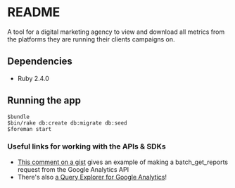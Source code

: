 # README

A tool for a digital marketing agency to view and download all metrics from the platforms they are running their clients campaigns on.

## Dependencies

* Ruby 2.4.0

## Running the app

```
$bundle
$bin/rake db:create db:migrate db:seed
$foreman start
```

### Useful links for working with the APIs & SDKs

* [This comment on a gist](https://gist.github.com/joost/5344705#gistcomment-1982619) gives an example of making a batch_get_reports request from the Google Analytics API
* There's also [a Query Explorer for Google Analytics](https://ga-dev-tools.appspot.com/query-explorer/)!